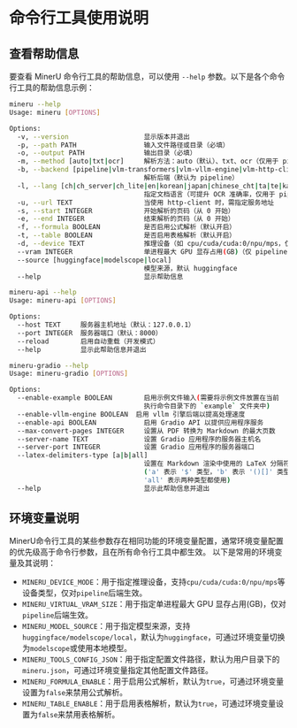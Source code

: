 # 命令行工具使用说明

## 查看帮助信息
要查看 MinerU 命令行工具的帮助信息，可以使用 `--help` 参数。以下是各个命令行工具的帮助信息示例：
```bash
mineru --help
Usage: mineru [OPTIONS]

Options:
  -v, --version                   显示版本并退出
  -p, --path PATH                 输入文件路径或目录（必填）
  -o, --output PATH               输出目录（必填）
  -m, --method [auto|txt|ocr]     解析方法：auto（默认）、txt、ocr（仅用于 pipeline 后端）
  -b, --backend [pipeline|vlm-transformers|vlm-vllm-engine|vlm-http-client]
                                  解析后端（默认为 pipeline）
  -l, --lang [ch|ch_server|ch_lite|en|korean|japan|chinese_cht|ta|te|ka|th|el|latin|arabic|east_slavic|cyrillic|devanagari]
                                  指定文档语言（可提升 OCR 准确率，仅用于 pipeline 后端）
  -u, --url TEXT                  当使用 http-client 时，需指定服务地址
  -s, --start INTEGER             开始解析的页码（从 0 开始）
  -e, --end INTEGER               结束解析的页码（从 0 开始）
  -f, --formula BOOLEAN           是否启用公式解析（默认开启）
  -t, --table BOOLEAN             是否启用表格解析（默认开启）
  -d, --device TEXT               推理设备（如 cpu/cuda/cuda:0/npu/mps，仅 pipeline 后端）
  --vram INTEGER                  单进程最大 GPU 显存占用(GB)（仅 pipeline 后端）
  --source [huggingface|modelscope|local]
                                  模型来源，默认 huggingface
  --help                          显示帮助信息
```
```bash
mineru-api --help
Usage: mineru-api [OPTIONS]

Options:
  --host TEXT     服务器主机地址（默认：127.0.0.1）
  --port INTEGER  服务器端口（默认：8000）
  --reload        启用自动重载（开发模式）
  --help          显示此帮助信息并退出
```
```bash
mineru-gradio --help
Usage: mineru-gradio [OPTIONS]

Options:
  --enable-example BOOLEAN        启用示例文件输入(需要将示例文件放置在当前
                                  执行命令目录下的 `example` 文件夹中)
  --enable-vllm-engine BOOLEAN  启用 vllm 引擎后端以提高处理速度
  --enable-api BOOLEAN            启用 Gradio API 以提供应用程序服务
  --max-convert-pages INTEGER     设置从 PDF 转换为 Markdown 的最大页数
  --server-name TEXT              设置 Gradio 应用程序的服务器主机名
  --server-port INTEGER           设置 Gradio 应用程序的服务器端口
  --latex-delimiters-type [a|b|all]
                                  设置在 Markdown 渲染中使用的 LaTeX 分隔符类型
                                  ('a' 表示 '$' 类型，'b' 表示 '()[]' 类型，
                                  'all' 表示两种类型都使用)
  --help                          显示此帮助信息并退出
```

## 环境变量说明

MinerU命令行工具的某些参数存在相同功能的环境变量配置，通常环境变量配置的优先级高于命令行参数，且在所有命令行工具中都生效。
以下是常用的环境变量及其说明： 

- `MINERU_DEVICE_MODE`：用于指定推理设备，支持`cpu/cuda/cuda:0/npu/mps`等设备类型，仅对`pipeline`后端生效。
- `MINERU_VIRTUAL_VRAM_SIZE`：用于指定单进程最大 GPU 显存占用(GB)，仅对`pipeline`后端生效。
- `MINERU_MODEL_SOURCE`：用于指定模型来源，支持`huggingface/modelscope/local`，默认为`huggingface`，可通过环境变量切换为`modelscope`或使用本地模型。
- `MINERU_TOOLS_CONFIG_JSON`：用于指定配置文件路径，默认为用户目录下的`mineru.json`，可通过环境变量指定其他配置文件路径。
- `MINERU_FORMULA_ENABLE`：用于启用公式解析，默认为`true`，可通过环境变量设置为`false`来禁用公式解析。
- `MINERU_TABLE_ENABLE`：用于启用表格解析，默认为`true`，可通过环境变量设置为`false`来禁用表格解析。

